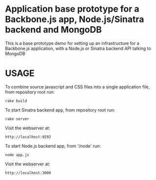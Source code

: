 Application base prototype for a Backbone.js app, Node.js/Sinatra backend and MongoDB
==================================

This is a base prototype demo for setting up an infrastructure for a Backbone.js application, with a Node.js or Sinatra backend API talking to MongoDB


USAGE
=====

To combine source javascript and CSS files into a single application file, from repository root run:

    rake build

To start Sinatra backend app, from repository root run:

    rake server

Visit the webserver at:

    http://localhost:9292

To start Node.js backend app, from '/node' run:

    node app.js

Visit the webserver at:

    http://localhost:3000

